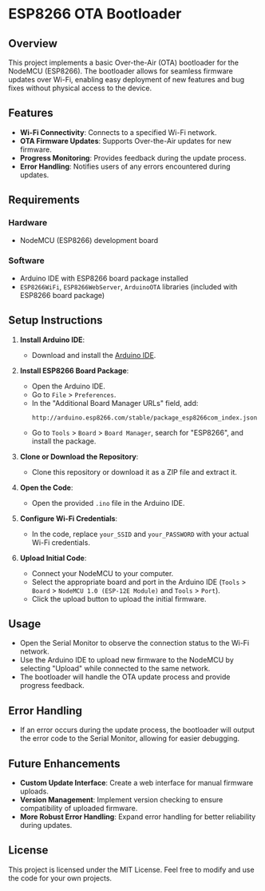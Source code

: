 # ESP8266 OTA Bootloader

## Overview

This project implements a basic Over-the-Air (OTA) bootloader for the NodeMCU (ESP8266). The bootloader allows for seamless firmware updates over Wi-Fi, enabling easy deployment of new features and bug fixes without physical access to the device.

## Features

- **Wi-Fi Connectivity**: Connects to a specified Wi-Fi network.
- **OTA Firmware Updates**: Supports Over-the-Air updates for new firmware.
- **Progress Monitoring**: Provides feedback during the update process.
- **Error Handling**: Notifies users of any errors encountered during updates.

## Requirements

### Hardware

- NodeMCU (ESP8266) development board

### Software

- Arduino IDE with ESP8266 board package installed
- `ESP8266WiFi`, `ESP8266WebServer`, `ArduinoOTA` libraries (included with ESP8266 board package)

## Setup Instructions

1. **Install Arduino IDE**:
   - Download and install the [Arduino IDE](https://www.arduino.cc/en/software).

2. **Install ESP8266 Board Package**:
   - Open the Arduino IDE.
   - Go to `File` > `Preferences`.
   - In the "Additional Board Manager URLs" field, add:
     ```
     http://arduino.esp8266.com/stable/package_esp8266com_index.json
     ```
   - Go to `Tools` > `Board` > `Board Manager`, search for "ESP8266", and install the package.

3. **Clone or Download the Repository**:
   - Clone this repository or download it as a ZIP file and extract it.

4. **Open the Code**:
   - Open the provided `.ino` file in the Arduino IDE.

5. **Configure Wi-Fi Credentials**:
   - In the code, replace `your_SSID` and `your_PASSWORD` with your actual Wi-Fi credentials.

6. **Upload Initial Code**:
   - Connect your NodeMCU to your computer.
   - Select the appropriate board and port in the Arduino IDE (`Tools` > `Board` > `NodeMCU 1.0 (ESP-12E Module)` and `Tools` > `Port`).
   - Click the upload button to upload the initial firmware.

## Usage

- Open the Serial Monitor to observe the connection status to the Wi-Fi network.
- Use the Arduino IDE to upload new firmware to the NodeMCU by selecting "Upload" while connected to the same network.
- The bootloader will handle the OTA update process and provide progress feedback.

## Error Handling

- If an error occurs during the update process, the bootloader will output the error code to the Serial Monitor, allowing for easier debugging.

## Future Enhancements

- **Custom Update Interface**: Create a web interface for manual firmware uploads.
- **Version Management**: Implement version checking to ensure compatibility of uploaded firmware.
- **More Robust Error Handling**: Expand error handling for better reliability during updates.

## License

This project is licensed under the MIT License. Feel free to modify and use the code for your own projects.
